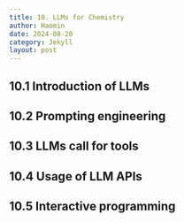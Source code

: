 ```yaml
---
title: 10. LLMs for Chemistry
author: Haomin
date: 2024-08-20
category: Jekyll
layout: post
---
```


## 10.1 Introduction of LLMs

## 10.2 Prompting engineering

## 10.3 LLMs call for tools

## 10.4 Usage of LLM APIs

## 10.5 Interactive programming
